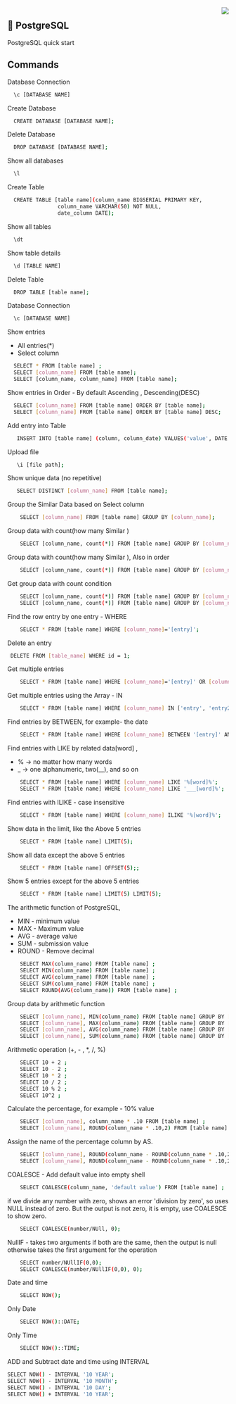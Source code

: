<img align="right" src="https://dataschool.com/assets/images/learn-sql/extras/copyDBs/copyDBs_1.png">

## 🚀 PostgreSQL
PostgreSQL quick start 


## Commands

Database Connection
```bash
  \c [DATABASE NAME]
``` 
Create Database 
```bash
  CREATE DATABASE [DATABASE NAME];
``` 
Delete Database
```bash
  DROP DATABASE [DATABASE NAME];
``` 
Show all databases
```bash
  \l
```
Create Table 
```bash
  CREATE TABLE [table name](column_name BIGSERIAL PRIMARY KEY,
                column_name VARCHAR(50) NOT NULL,
                date_column DATE);
``` 
Show all tables

```bash
  \dt
```
Show table details
```bash
  \d [TABLE NAME]
```
Delete Table
```bash
  DROP TABLE [table name];
```

Database Connection

```bash
  \c [DATABASE NAME]
``` 
Show entries 
- All entries(*)
- Select column

```bash
  SELECT * FROM [table name] ;
  SELECT [column_name] FROM [table name];
  SELECT [column_name, column_name] FROM [table name];
``` 
Show entries in Order - By default Ascending , Descending(DESC)
```bash
  SELECT [column_name] FROM [table name] ORDER BY [table name];
  SELECT [column_name] FROM [table name] ORDER BY [table name] DESC;
``` 
Add entry into Table
```bash
   INSERT INTO [table name] (column, column_date) VALUES('value', DATE '2022-11-22' );
``` 
Upload file 
```bash
   \i [file path];
``` 
Show unique data (no repetitive)
```bash
   SELECT DISTINCT [column_name] FROM [table name];
``` 
Group the Similar Data based on Select column
```bash
    SELECT [column_name] FROM [table name] GROUP BY [column_name];
``` 
Group data with count(how many Similar )
```bash
    SELECT [column_name, count(*)] FROM [table name] GROUP BY [column_name];
``` 
Group data with count(how many Similar ), Also in order
```bash
    SELECT [column_name, count(*)] FROM [table name] GROUP BY [column_name] ORDER BY [column_name];
```
Get group data with count condition
```bash
    SELECT [column_name, count(*)] FROM [table name] GROUP BY [column_name] HAVING count(*) > 5 ;
    SELECT [column_name, count(*)] FROM [table name] GROUP BY [column_name] HAVING count(*) > 5 ORDER BY [column_name];
``` 
Find the row entry by one entry - WHERE
```bash
    SELECT * FROM [table name] WHERE [column_name]='[entry]';
``` 
Delete an entry
```bash
 DELETE FROM [table_name] WHERE id = 1;
```
Get multiple entries
```bash
    SELECT * FROM [table name] WHERE [column_name]='[entry]' OR [column_name]='[entry]';
```
Get multiple entries using the Array - IN
```bash
    SELECT * FROM [table name] WHERE [column_name] IN ['entry', 'entry2'];
``` 
Find entries by BETWEEN, for example- the date
```bash
    SELECT * FROM [table name] WHERE [column_name] BETWEEN '[entry]' AND '[entry2]';
```
Find entries with LIKE by related data[word] , 
- % -> no matter how many words
- _  -> one alphanumeric, two(__), and so on
```bash
    SELECT * FROM [table name] WHERE [column_name] LIKE '%[word]%';
    SELECT * FROM [table name] WHERE [column_name] LIKE '___[word]%';
``` 
Find entries with ILIKE - case insensitive 
```bash
    SELECT * FROM [table name] WHERE [column_name] ILIKE '%[word]%';
```
Show data in the limit, like the Above 5 entries
```bash
    SELECT * FROM [table name] LIMIT(5);
```
Show all data except the above 5 entries
```bash
    SELECT * FROM [table name] OFFSET(5);;
```
Show 5 entries except for the above 5 entries
```bash
    SELECT * FROM [table name] LIMIT(5) LIMIT(5);
```
The arithmetic function of PostgreSQL, 
- MIN - minimum value
- MAX - Maximum value
- AVG - average value
- SUM - submission value
- ROUND - Remove decimal
```bash
    SELECT MAX(column_name) FROM [table name] ;
    SELECT MIN(column_name) FROM [table name] ;
    SELECT AVG(column_name) FROM [table name] ;
    SELECT SUM(column_name) FROM [table name] ;
    SELECT ROUND(AVG(column_name)) FROM [table name] ;
```
Group data by arithmetic function
```bash
    SELECT [column_name], MIN(column_name) FROM [table name] GROUP BY [column_name] ;
    SELECT [column_name], MAX(column_name) FROM [table name] GROUP BY [column_name] ;
    SELECT [column_name], AVG(column_name) FROM [table name] GROUP BY [column_name] ;
    SELECT [column_name], SUM(column_name) FROM [table name] GROUP BY [column_name] ;
```
Arithmetic operation (+, - , *, /, %)
```bash
    SELECT 10 + 2 ;
    SELECT 10 - 2 ;
    SELECT 10 * 2 ;
    SELECT 10 / 2 ;
    SELECT 10 % 2 ;
    SELECT 10^2 ;
```
Calculate the percentage, for example - 10% value 
```bash
    SELECT [column_name], column_name * .10 FROM [table name] ;
    SELECT [column_name], ROUND(column_name * .10,2) FROM [table name] ;
```   
Assign the name of the percentage column by AS.
```bash
    SELECT [column_name], ROUND(column_name - ROUND(column_name * .10,2)) FROM [table name] ;
    SELECT [column_name], ROUND(column_name - ROUND(column_name * .10,2)) AS [new column_name] FROM [table name] ;
```
COALESCE - Add default value into empty shell
```bash
    SELECT COALESCE(column_name, 'default value') FROM [table name] ;
```
if we divide any number with zero, shows an error 'division by zero', so uses NULL instead of zero. But the output is not zero, it is empty, use COALESCE to show zero.
```bash
    SELECT COALESCE(number/NUll, 0);
```
NullIF - takes two arguments if both are the same, then the output is null otherwise takes the first argument for the operation
```bash
    SELECT number/NUllIF(0,0);
    SELECT COALESCE(number/NUllIF(0,0), 0);
```
Date and time
```bash
    SELECT NOW();
```
Only Date
```bash
    SELECT NOW()::DATE;
```
Only Time
```bash
    SELECT NOW()::TIME;
```
ADD and Subtract date and time using INTERVAL
```bash
SELECT NOW() - INTERVAL '10 YEAR';
SELECT NOW() - INTERVAL '10 MONTH';
SELECT NOW() - INTERVAL '10 DAY';
SELECT NOW() + INTERVAL '10 YEAR';
```
